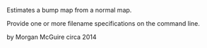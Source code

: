 Estimates a bump map from a normal map.

Provide one or more filename specifications on the command line.

by Morgan McGuire circa 2014
